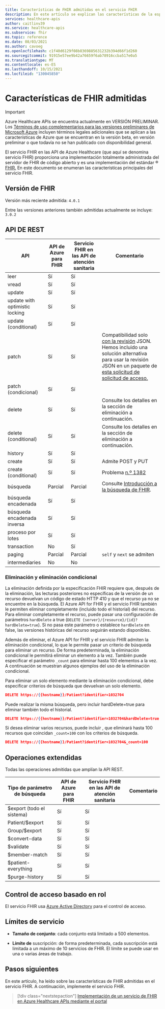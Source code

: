 ```yaml
---
title: Características de FHIR admitidas en el servicio FHIR
description: En este artículo se explican las características de la especificación de FHIR que se implementan en las API de atención sanitaria.
services: healthcare-apis
author: caitlinv39
ms.service: healthcare-apis
ms.subservice: fhir
ms.topic: reference
ms.date: 08/03/2021
ms.author: cavoeg
ms.openlocfilehash: c1f40d6129f08b8369885631232b394d66f1d260
ms.sourcegitcommit: 91915e57ee9b42a76659f6ab78916ccba517e0a5
ms.translationtype: MT
ms.contentlocale: es-ES
ms.lasthandoff: 10/15/2021
ms.locfileid: "130045850"
---
```

# <a name="supported-fhir-features"></a>Características de FHIR admitidas

> [!IMPORTANT]
> Azure Healthcare APIs se encuentra actualmente en VERSIÓN PRELIMINAR. Los [Términos de uso complementarios para las versiones preliminares de Microsoft Azure](https://azure.microsoft.com/support/legal/preview-supplemental-terms/) incluyen términos legales adicionales que se aplican a las características de Azure que se encuentran en la versión beta, en versión preliminar o que todavía no se han publicado con disponibilidad general.

El servicio FHIR en las API de Azure Healthcare (que aquí se denomina servicio FHIR) proporciona una implementación totalmente administrada del servidor de FHIR de código abierto y es una implementación del estándar &reg; [FHIR.](https://hl7.org/fhir) [](https://github.com/microsoft/fhir-server) En este documento se enumeran las características principales del servicio FHIR.

## <a name="fhir-version"></a>Versión de FHIR

Versión más reciente admitida: `4.0.1`

Entre las versiones anteriores también admitidas actualmente se incluye: `3.0.2`

## <a name="rest-api"></a>API DE REST

| API    | API de Azure para FHIR | Servicio FHIR en las API de atención sanitaria | Comentario |
|--------|--------------------|---------------------------------|---------|
| leer   | Sí                | Sí                             |         |
| vread  | Sí                | Sí                             |         |
| update | Sí                | Sí                             |         | 
| update with optimistic locking | Sí       | Sí       |
| update (conditional)           | Sí       | Sí       |
| patch                          | Sí       | Sí       | Compatibilidad solo [con la revisión](https://www.hl7.org/fhir/http.html#patch) JSON. Hemos incluido una solución alternativa para usar la revisión JSON en un paquete de [esta solicitud de solicitud de acceso.](https://github.com/microsoft/fhir-server/pull/2143)|
| patch (condicional)            | Sí       | Sí       |
| delete                         | Sí       | Sí       | Consulte los detalles en la sección de eliminación a continuación. |
| delete (conditional)           | Sí       | Sí       | Consulte los detalles en la sección de eliminación a continuación. |
| history                        | Sí       | Sí       |
| create                         | Sí       | Sí       | Admite POST y PUT |
| create (conditional)           | Sí       | Sí       | Problema [n.º 1382](https://github.com/microsoft/fhir-server/issues/1382) |
| búsqueda                         | Parcial   | Parcial   | Consulte [Introducción a la búsqueda de FHIR](overview-of-search.md). |
| búsqueda encadenada                 | Sí       | Sí       | |
| búsqueda encadenada inversa         | Sí       | Sí       | |
| proceso por lotes                          | Sí       | Sí       |
| transaction                    | No        | Sí       |
| paging                         | Parcial   | Parcial   | `self` y `next` se admiten                     |
| intermediaries                 | No        | No        |

### <a name="delete-and-conditional-delete"></a>Eliminación y eliminación condicional

La eliminación definida por la especificación FHIR requiere que, después de la eliminación, las lecturas posteriores no específicas de la versión de un recurso devuelvan un código de estado HTTP 410 y que el recurso ya no se encuentre en la búsqueda. El Azure API for FHIR y el servicio FHIR también le permiten eliminar completamente (incluido todo el historial) del recurso. Para eliminar completamente el recurso, puede pasar una configuración de parámetros `hardDelete` a true (`DELETE {server}/{resource}/{id}?hardDelete=true`). Si no pasa este parámetro o establece `hardDelete` en false, las versiones históricas del recurso seguirán estando disponibles.

Además de eliminar, el Azure API for FHIR y el servicio FHIR admiten la eliminación condicional, lo que le permite pasar un criterio de búsqueda para eliminar un recurso. De forma predeterminada, la eliminación condicional le permitirá eliminar un elemento a la vez. También puede especificar el parámetro `_count` para eliminar hasta 100 elementos a la vez. A continuación se muestran algunos ejemplos del uso de la eliminación condicional.

Para eliminar un solo elemento mediante la eliminación condicional, debe especificar criterios de búsqueda que devuelvan un solo elemento.
``` JSON
DELETE https://{{hostname}}/Patient?identifier=1032704
```

Puede realizar la misma búsqueda, pero incluir hardDelete=true para eliminar también todo el historial.
```JSON 
DELETE https://{{hostname}}/Patient?identifier=1032704&hardDelete=true
```

Si desea eliminar varios recursos, puede incluir , que eliminará hasta 100 recursos que coincidan `_count=100` con los criterios de búsqueda. 
``` JSON
DELETE https://{{hostname}}/Patient?identifier=1032704&_count=100
```

## <a name="extended-operations"></a>Operaciones extendidas

Todas las operaciones admitidas que amplían la API REST.

| Tipo de parámetro de búsqueda | API de Azure para FHIR | Servicio FHIR en las API de atención sanitaria| Comentario |
|------------------------|-----------|-----------|---------|
| $export (todo el sistema) | Sí       | Sí       |         |
| Patient/$export        | Sí       | Sí       |         |
| Group/$export          | Sí       | Sí       |         |
| $convert-data          | Sí       | Sí       |         |
| $validate              | Sí       | Sí       |         |
| $member-match          | Sí       | Sí       |         |
| $patient-everything    | Sí       | Sí       |         |
| $purge-history         | Sí       | Sí       |         |

## <a name="role-based-access-control"></a>Control de acceso basado en rol

El servicio FHIR usa [Azure Active Directory](https://azure.microsoft.com/services/active-directory/) para el control de acceso. 

## <a name="service-limits"></a>Límites de servicio

* **Tamaño de conjunto**: cada conjunto está limitado a 500 elementos.

* **Límite de** suscripción: de forma predeterminada, cada suscripción está limitada a un máximo de 10 servicios de FHIR. El límite se puede usar en una o varias áreas de trabajo. 

## <a name="next-steps"></a>Pasos siguientes

En este artículo, ha leído sobre las características de FHIR admitidas en el servicio FHIR. A continuación, implemente el servicio FHIR.
 
>[!div class="nextstepaction"]
>[Implementación de un servicio de FHIR en Azure Healthcare APIs mediante el portal](fhir-portal-quickstart.md)
